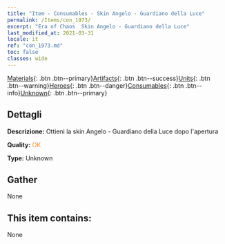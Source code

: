 ```yaml
---
title: "Item - Consumables - Skin Angelo - Guardiano della Luce"
permalink: /Items/con_1973/
excerpt: "Era of Chaos  Skin Angelo - Guardiano della Luce"
last_modified_at: 2021-03-31
locale: it
ref: "con_1973.md"
toc: false
classes: wide
---
```

 [Materials](/it/Items/){: .btn .btn--primary}[Artifacts](/it/Items/Artifacts/){: .btn .btn--success}[Units](/it/Items/Units/){: .btn .btn--warning}[Heroes](/it/Items/Heroes/){: .btn .btn--danger}[Consumables](/it/Items/Consumables/){: .btn .btn--info}[Unknown](/it/Items/Unknown/){: .btn .btn--primary}

## Dettagli
 **Descrizione:** Ottieni la skin Angelo - Guardiano della Luce dopo l'apertura

 **Quality:** <span style="color: #FF8C00">OK</span>

 **Type:** Unknown

## Gather

  None

## This item contains:

  None

